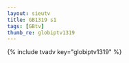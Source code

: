 ```yaml
--- 
layout: sieutv
title: GB1319 s1
tags: [GBtv]
thumb_re: globiptv1319
---
```

{% include tvadv key="globiptv1319" %} 
